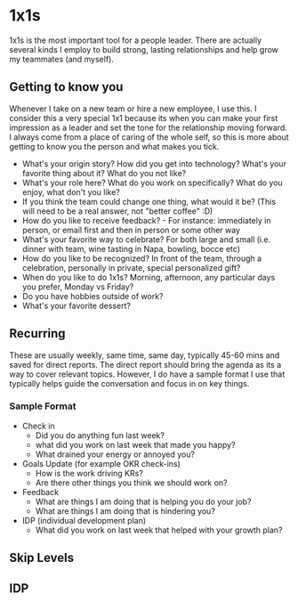 # 1x1s

1x1s is the most important tool for a people leader.  There are actually several kinds I employ to build strong, lasting relationships and help grow my teammates (and myself).

## Getting to know you

Whenever I take on a new team or hire a new employee, I use this.  I consider this a very special 1x1 because its when you can make your first impression as a leader and set the tone for the relationship moving forward.  I always come from a place of caring of the whole self, so this is more about getting to know you the person and what makes you tick.

* What's your origin story?  How did you get into technology?  What's your favorite thing about it?  What do you not like?
* What's your role here?  What do you work on specifically?  What do you enjoy, what don't you like?
* If you think the team could change one thing, what would it be?  (This will need to be a real answer, not "better coffee" :D)
* How do you like to receive feedback? - For instance: immediately in person, or email first and then in person or some other way
* What's your favorite way to celebrate?  For both large and small (i.e. dinner with team, wine tasting in Napa, bowling, bocce etc)
* How do you like to be recognized?  In front of the team, through a celebration, personally in private, special personalized gift?
* When do you like to do 1x1s?  Morning, afternoon, any particular days you prefer, Monday vs Friday?
* Do you have hobbies outside of work?
* What's your favorite dessert?

## Recurring

These are usually weekly, same time, same day, typically 45-60 mins and saved for direct reports.  The direct report should bring the agenda as its a way to cover relevant topics.  However, I do have a sample format I use that typically helps guide the conversation and focus in on key things.

### Sample Format

* Check in
  * Did you do anything fun last week?
  * what did you work on last week that made you happy?
  * What drained your energy or annoyed you?
* Goals Update (for example OKR check-ins)
  * How is the work driving KRs?
  * Are there other things you think we should work on?
* Feedback
  * What are things I am doing that is helping you do your job?
  * What are things I am doing that is hindering you?
* IDP (individual development plan)
  * What did you work on last week that helped with your growth plan?
  
## Skip Levels

## IDP
